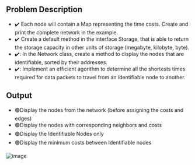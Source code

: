## Problem Description

  - :heavy_check_mark: Each node will contain a Map representing the time costs. Create and print the complete network in the example.
  - :heavy_check_mark: Create a default method in the interface Storage, that is able to return the storage capacity in other units of storage (megabyte, kilobyte, byte).
  - ✔️: In the Network class, create a method to display the nodes that are identifiable, sorted by their addresses.
  - ✔️: Implement an efficient agorithm to determine all the shortests times required for data packets to travel from an identifiable node to another.

## Output
  - 🟢Display the nodes from the network (before assigning the costs and edges)
  - 🟢Display the nodes with corresponding neighbors and costs
  - 🟢Display the Identifiable Nodes only
  - 🟢Display the minimum costs between Identifiable nodes
 
![image](https://user-images.githubusercontent.com/61457770/158057162-6448f210-9733-4744-9e7b-7f6e4e4784e5.png)
